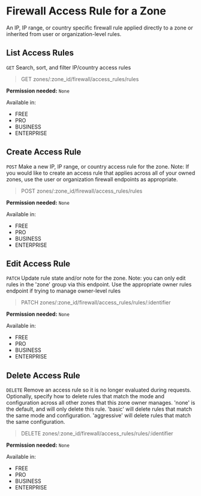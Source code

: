 # Firewall Access Rule for a Zone

An IP, IP range, or country specific firewall rule applied directly to a zone or inherited from user or organization-level rules.

## List Access Rules

`GET` Search, sort, and filter IP/country access rules

> GET zones/:zone_id/firewall/access_rules/rules

**Permission needed:** `None`

Available in:

* FREE
* PRO
* BUSINESS
* ENTERPRISE


## Create Access Rule

`POST` Make a new IP, IP range, or country access rule for the zone. Note: If you would like to create an access rule that applies across all of your owned zones, use the user or organization firewall endpoints as appropriate.

> POST zones/:zone_id/firewall/access_rules/rules

**Permission needed:** `None`

Available in:

* FREE
* PRO
* BUSINESS
* ENTERPRISE


## Edit Access Rule

`PATCH` Update rule state and/or note for the zone. Note: you can only edit rules in the 'zone' group via this endpoint. Use the appropriate owner rules endpoint if trying to manage owner-level rules

> PATCH zones/:zone_id/firewall/access_rules/rules/:identifier

**Permission needed:** `None`

Available in:

* FREE
* PRO
* BUSINESS
* ENTERPRISE


## Delete Access Rule

`DELETE` Remove an access rule so it is no longer evaluated during requests. Optionally, specify how to delete rules that match the mode and configuration across all other zones that this zone owner manages. 'none' is the default, and will only delete this rule. 'basic' will delete rules that match the same mode and configuration. 'aggressive' will delete rules that match the same configuration.

> DELETE zones/:zone_id/firewall/access_rules/rules/:identifier

**Permission needed:** `None`

Available in:

* FREE
* PRO
* BUSINESS
* ENTERPRISE

